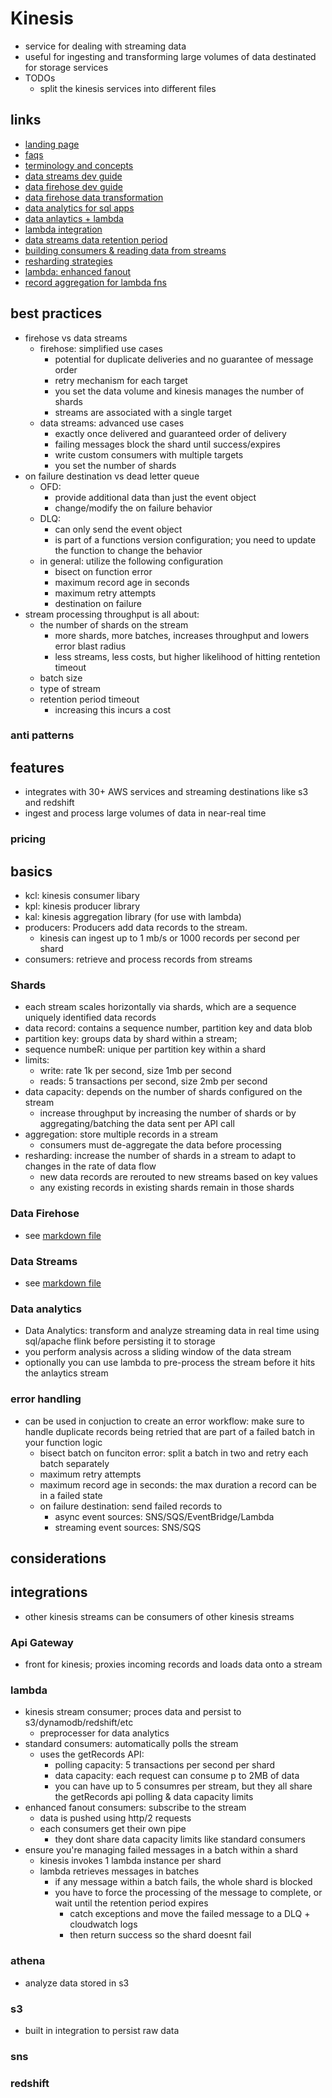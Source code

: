 # Kinesis

- service for dealing with streaming data
- useful for ingesting and transforming large volumes of data destinated for storage services
- TODOs
  - split the kinesis services into different files

## links

- [landing page](https://aws.amazon.com/kinesis/data-firehose/)
- [faqs](https://aws.amazon.com/kinesis/data-streams/faqs/?da=sec&sec=prep)
- [terminology and concepts](https://docs.aws.amazon.com/streams/latest/dev/key-concepts.html)
- [data streams dev guide](https://docs.aws.amazon.com/streams/latest/dev/introduction.html)
- [data firehose dev guide](https://docs.aws.amazon.com/firehose/latest/dev/what-is-this-service.html)
- [data firehose data transformation](https://docs.aws.amazon.com/firehose/latest/dev/data-transformation.html)
- [data analytics for sql apps](https://docs.aws.amazon.com/kinesisanalytics/latest/dev/what-is.html)
- [data anlaytics + lambda](https://docs.aws.amazon.com/en_pv/kinesisanalytics/latest/dev/lambda-preprocessing.html)
- [lambda integration](https://docs.aws.amazon.com/lambda/latest/dg/with-kinesis.html)
- [data streams data retention period](https://docs.aws.amazon.com/streams/latest/dev/kinesis-extended-retention.html)
- [building consumers & reading data from streams](https://docs.aws.amazon.com/streams/latest/dev/building-consumers.html)
- [resharding strategies](https://docs.aws.amazon.com/streams/latest/dev/kinesis-using-sdk-java-resharding-strategies.html)
- [lambda: enhanced fanout](https://aws.amazon.com/blogs/compute/increasing-real-time-stream-processing-performance-with-amazon-kinesis-data-streams-enhanced-fan-out-and-aws-lambda/)
- [record aggregation for lambda fns](https://github.com/awslabs/kinesis-aggregation)

## best practices

- firehose vs data streams
  - firehose: simplified use cases
    - potential for duplicate deliveries and no guarantee of message order
    - retry mechanism for each target
    - you set the data volume and kinesis manages the number of shards
    - streams are associated with a single target
  - data streams: advanced use cases
    - exactly once delivered and guaranteed order of delivery
    - failing messages block the shard until success/expires
    - write custom consumers with multiple targets
    - you set the number of shards
- on failure destination vs dead letter queue
  - OFD:
    - provide additional data than just the event object
    - change/modify the on failure behavior
  - DLQ:
    - can only send the event object
    - is part of a functions version configuration; you need to update the function to change the behavior
  - in general: utilize the following configuration
    - bisect on function error
    - maximum record age in seconds
    - maximum retry attempts
    - destination on failure
- stream processing throughput is all about:
  - the number of shards on the stream
    - more shards, more batches, increases throughput and lowers error blast radius
    - less streams, less costs, but higher likelihood of hitting rentetion timeout
  - batch size
  - type of stream
  - retention period timeout
    - increasing this incurs a cost

### anti patterns

## features

- integrates with 30+ AWS services and streaming destinations like s3 and redshift
- ingest and process large volumes of data in near-real time

### pricing

## basics

- kcl: kinesis consumer libary
- kpl: kinesis producer library
- kal: kinesis aggregation library (for use with lambda)
- producers: Producers add data records to the stream.
  - kinesis can ingest up to 1 mb/s or 1000 records per second per shard
- consumers: retrieve and process records from streams

### Shards

- each stream scales horizontally via shards, which are a sequence uniquely identified data records
- data record: contains a sequence number, partition key and data blob
- partition key: groups data by shard within a stream;
- sequence numbeR: unique per partition key within a shard
- limits:
  - write: rate 1k per second, size 1mb per second
  - reads: 5 transactions per second, size 2mb per second
- data capacity: depends on the number of shards configured on the stream
  - increase throughput by increasing the number of shards or by aggregating/batching the data sent per API call
- aggregation: store multiple records in a stream
  - consumers must de-aggregate the data before processing
- resharding: increase the number of shards in a stream to adapt to changes in the rate of data flow
  - new data records are rerouted to new streams based on key values
  - any existing records in existing shards remain in those shards

### Data Firehose

- see [markdown file](./kinesis-dataFireHose.md)

### Data Streams

- see [markdown file](./kinesis-dataStreams.md)

### Data analytics

- Data Analytics: transform and analyze streaming data in real time using sql/apache flink before persisting it to storage
- you perform analysis across a sliding window of the data stream
- optionally you can use lambda to pre-process the stream before it hits the anlaytics stream

### error handling

- can be used in conjuction to create an error workflow: make sure to handle duplicate records being retried that are part of a failed batch in your function logic
  - bisect batch on funciton error: split a batch in two and retry each batch separately
  - maximum retry attempts
  - maximum record age in seconds: the max duration a record can be in a failed state
  - on failure destination: send failed records to
    - async event sources: SNS/SQS/EventBridge/Lambda
    - streaming event sources: SNS/SQS

## considerations

## integrations

- other kinesis streams can be consumers of other kinesis streams

### Api Gateway

- front for kinesis; proxies incoming records and loads data onto a stream

### lambda

- kinesis stream consumer; proces data and persist to s3/dynamodb/redshift/etc
  - preprocesser for data analytics
- standard consumers: automatically polls the stream
  - uses the getRecords API:
    - polling capacity: 5 transactions per second per shard
    - data capacity: each request can consume p to 2MB of data
    - you can have up to 5 consumres per stream, but they all share the getRecords api polling & data capacity limits
- enhanced fanout consumers: subscribe to the stream
  - data is pushed using http/2 requests
  - each consumers get their own pipe
    - they dont share data capacity limits like standard consumers
- ensure you're managing failed messages in a batch within a shard
  - kinesis invokes 1 lambda instance per shard
  - lambda retrieves messages in batches
    - if any message within a batch fails, the whole shard is blocked
    - you have to force the processing of the message to complete, or wait until the retention period expires
      - catch exceptions and move the failed message to a DLQ + cloudwatch logs
      - then return success so the shard doesnt fail

### athena

- analyze data stored in s3

### s3

- built in integration to persist raw data

### sns

### redshift
